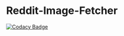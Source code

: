 # Reddit-Image-Fetcher
[![Codacy Badge](https://api.codacy.com/project/badge/Grade/de9c207fc4ad4cfdba929065dc1324a2)](https://app.codacy.com/app/basbroerse/Reddit-Image-Fetcher?utm_source=github.com&utm_medium=referral&utm_content=BBroerse/Reddit-Image-Fetcher&utm_campaign=Badge_Grade_Dashboard)
